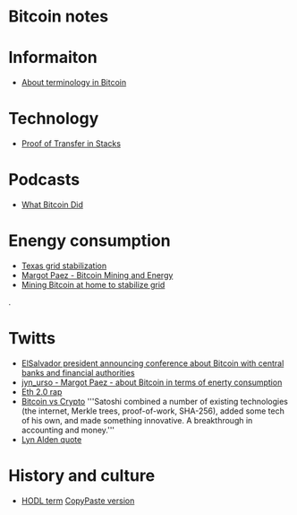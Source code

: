 # Bitcoin notes

# Informaiton

* [About terminology in Bitcoin](https://dergigi.com/2022/06/27/the-words-we-use-in-bitcoin/)

# Technology

* [Proof of Transfer in Stacks](https://docs.stacks.co/docs/understand-stacks/proof-of-transfer)

# Podcasts

* [What Bitcoin Did](https://www.whatbitcoindid.com/)

# Enengy consumption

* [Texas grid stabilization](https://twitter.com/chadeverett/status/1531837494840500224)
* [Margot Paez - Bitcoin Mining and Energy](https://www.btcpolicy.org/articles/comment-to-the-white-house)
* [Mining Bitcoin at home to stabilize grid](https://bitcoinmagazine.com/business/getting-paid-for-home-bitcoin-miner-energy)

.
# Twitts

* [ElSalvador president announcing conference about Bitcoin with central banks and financial authorities](https://twitter.com/nayibbukele/status/1526029996787216387)
* [jyn_urso - Margot Paez - about Bitcoin in terms of enerty consumption](https://twitter.com/jyn_urso/status/1508899761319038983)
* [Eth 2.0 rap](https://twitter.com/JoeConsorti/status/1533937107454111745)
* [Bitcoin vs Crypto](https://twitter.com/LynAldenContact/status/1538669596592447488) '''Satoshi combined a number of existing technologies (the internet, Merkle trees, proof-of-work, SHA-256), added some tech of his own, and made something innovative. A breakthrough in accounting and money.'''
* [Lyn Alden quote](https://twitter.com/LynAldenContact/status/1538669604293296130)

# History and culture

* [HODL term](https://bitcointalk.org/index.php?topic=375643.0) [CopyPaste version](data/I_AM_HODLING.md)
